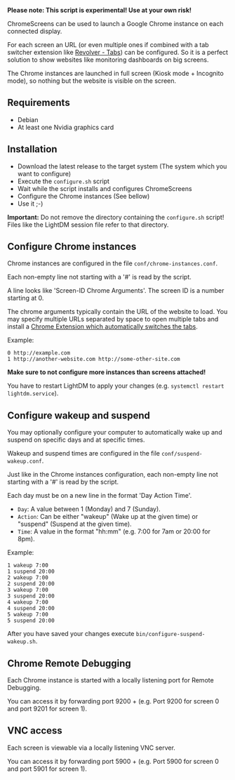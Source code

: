 **Please note: This script is experimental! Use at your own risk!**

ChromeScreens can be used to launch a Google Chrome instance on each connected display.

For each screen an URL (or even multiple ones if combined with a tab switcher extension like [Revolver - Tabs](https://chrome.google.com/webstore/detail/revolver-tabs/dlknooajieciikpedpldejhhijacnbda)) can be configured. So it is a perfect solution to show websites like monitoring dashboards on big screens.

The Chrome instances are launched in full screen (Kiosk mode + Incognito mode), so nothing but the website is visible on the screen.

## Requirements

   * Debian
   * At least one Nvidia graphics card

## Installation

   * Download the latest release to the target system (The system which you want to configure)
   * Execute the `configure.sh` script
   * Wait while the script installs and configures ChromeScreens
   * Configure the Chrome instances (See bellow)
   * Use it ;-)

**Important:** Do not remove the directory containing the `configure.sh` script! Files like the LightDM session file refer to that directory.

## Configure Chrome instances

Chrome instances are configured in the file `conf/chrome-instances.conf`.

Each non-empty line not starting with a '#' is read by the script.

A line looks like 'Screen-ID Chrome Arguments'. The screen ID is a number starting at 0.

The chrome arguments typically contain the URL of the website to load. You may specify multiple URLs separated by space to open multiple tabs and install a [Chrome Extension which automatically switches the tabs](https://chrome.google.com/webstore/detail/revolver-tabs/dlknooajieciikpedpldejhhijacnbda).

Example:
```
0 http://example.com
1 http://another-website.com http://some-other-site.com
```

**Make sure to not configure more instances than screens attached!**

You have to restart LightDM to apply your changes (e.g. `systemctl restart lightdm.service`).

## Configure wakeup and suspend

You may optionally configure your computer to automatically wake up and suspend on specific days and at specific times.

Wakeup and suspend times are configured in the file `conf/suspend-wakeup.conf`.

Just like in the Chrome instances configuration, each non-empty line not starting with a '#' is read by the script.

Each day must be on a new line in the format 'Day Action Time'.

* `Day`: A value between 1 (Monday) and 7 (Sunday).
* `Action`: Can be either "wakeup" (Wake up at the given time) or "suspend" (Suspend at the given time).
* `Time`: A value in the format "hh:mm" (e.g. 7:00 for 7am or 20:00 for 8pm).

Example:
```
1 wakeup 7:00
1 suspend 20:00
2 wakeup 7:00
2 suspend 20:00
3 wakeup 7:00
3 suspend 20:00
4 wakeup 7:00
4 suspend 20:00
5 wakeup 7:00
5 suspend 20:00
```

After you have saved your changes execute `bin/configure-suspend-wakeup.sh`.

## Chrome Remote Debugging

Each Chrome instance is started with a locally listening port for Remote Debugging.

You can access it by forwarding port 9200 + <Screen ID> (e.g. Port 9200 for screen 0 and port 9201 for screen 1).

## VNC access

Each screen is viewable via a locally listening VNC server.

You can access it by forwarding port 5900 + <Screen ID> (e.g. Port 5900 for screen 0 and port 5901 for screen 1).
